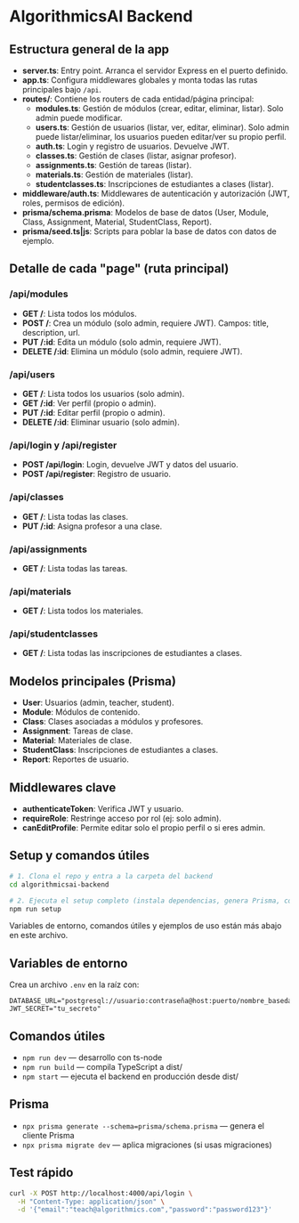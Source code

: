 # AlgorithmicsAI Backend

## Estructura general de la app

- **server.ts**: Entry point. Arranca el servidor Express en el puerto definido.
- **app.ts**: Configura middlewares globales y monta todas las rutas principales bajo `/api`.
- **routes/**: Contiene los routers de cada entidad/página principal:
  - **modules.ts**: Gestión de módulos (crear, editar, eliminar, listar). Solo admin puede modificar.
  - **users.ts**: Gestión de usuarios (listar, ver, editar, eliminar). Solo admin puede listar/eliminar, los usuarios pueden editar/ver su propio perfil.
  - **auth.ts**: Login y registro de usuarios. Devuelve JWT.
  - **classes.ts**: Gestión de clases (listar, asignar profesor).
  - **assignments.ts**: Gestión de tareas (listar).
  - **materials.ts**: Gestión de materiales (listar).
  - **studentclasses.ts**: Inscripciones de estudiantes a clases (listar).
- **middleware/auth.ts**: Middlewares de autenticación y autorización (JWT, roles, permisos de edición).
- **prisma/schema.prisma**: Modelos de base de datos (User, Module, Class, Assignment, Material, StudentClass, Report).
- **prisma/seed.ts|js**: Scripts para poblar la base de datos con datos de ejemplo.

## Detalle de cada "page" (ruta principal)

### /api/modules
- **GET /**: Lista todos los módulos.
- **POST /**: Crea un módulo (solo admin, requiere JWT). Campos: title, description, url.
- **PUT /:id**: Edita un módulo (solo admin, requiere JWT).
- **DELETE /:id**: Elimina un módulo (solo admin, requiere JWT).

### /api/users
- **GET /**: Lista todos los usuarios (solo admin).
- **GET /:id**: Ver perfil (propio o admin).
- **PUT /:id**: Editar perfil (propio o admin).
- **DELETE /:id**: Eliminar usuario (solo admin).

### /api/login y /api/register
- **POST /api/login**: Login, devuelve JWT y datos del usuario.
- **POST /api/register**: Registro de usuario.

### /api/classes
- **GET /**: Lista todas las clases.
- **PUT /:id**: Asigna profesor a una clase.

### /api/assignments
- **GET /**: Lista todas las tareas.

### /api/materials
- **GET /**: Lista todos los materiales.

### /api/studentclasses
- **GET /**: Lista todas las inscripciones de estudiantes a clases.

## Modelos principales (Prisma)
- **User**: Usuarios (admin, teacher, student).
- **Module**: Módulos de contenido.
- **Class**: Clases asociadas a módulos y profesores.
- **Assignment**: Tareas de clase.
- **Material**: Materiales de clase.
- **StudentClass**: Inscripciones de estudiantes a clases.
- **Report**: Reportes de usuario.

## Middlewares clave
- **authenticateToken**: Verifica JWT y usuario.
- **requireRole**: Restringe acceso por rol (ej: solo admin).
- **canEditProfile**: Permite editar solo el propio perfil o si eres admin.

## Setup y comandos útiles

```bash
# 1. Clona el repo y entra a la carpeta del backend
cd algorithmicsai-backend

# 2. Ejecuta el setup completo (instala dependencias, genera Prisma, compila)
npm run setup
```

Variables de entorno, comandos útiles y ejemplos de uso están más abajo en este archivo.

## Variables de entorno

Crea un archivo `.env` en la raíz con:

```
DATABASE_URL="postgresql://usuario:contraseña@host:puerto/nombre_basedatos"
JWT_SECRET="tu_secreto"
```

## Comandos útiles

- `npm run dev` — desarrollo con ts-node
- `npm run build` — compila TypeScript a dist/
- `npm start` — ejecuta el backend en producción desde dist/

## Prisma

- `npx prisma generate --schema=prisma/schema.prisma` — genera el cliente Prisma
- `npx prisma migrate dev` — aplica migraciones (si usas migraciones)

## Test rápido

```bash
curl -X POST http://localhost:4000/api/login \
  -H "Content-Type: application/json" \
  -d '{"email":"teach@algorithmics.com","password":"password123"}'
``` 